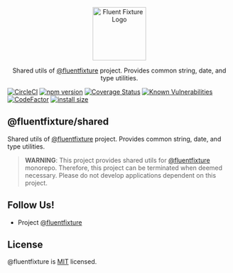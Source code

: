 <p align="center">
  <a href="https://github.com/fluentfixture" target="blank"><img src="https://i.imgur.com/qLGGhTh.jpg" width="120" alt="Fluent Fixture Logo" /></a>
</p>

<p align="center">Shared utils of <a href="https://github.com/fluentfixture">@fluentfixture</a> project. Provides common string, date, and type utilities.</p>

[![CircleCI](https://circleci.com/gh/fluentfixture/fluentfixture/tree/main.svg?style=svg)](https://circleci.com/gh/fluentfixture/fluentfixture/tree/main)
[![npm version](https://badge.fury.io/js/@fluentfixture%2Fshared.svg)](https://badge.fury.io/js/@fluentfixture%2Fshared)
[![Coverage Status](https://coveralls.io/repos/github/fluentfixture/fluentfixture/badge.svg?branch=main)](https://coveralls.io/github/fluentfixture/fluentfixture?branch=main)
[![Known Vulnerabilities](https://snyk.io/test/github/fluentfixture/fluentfixture/badge.svg)](https://snyk.io/test/github/fluentfixture/fluentfixture)
[![CodeFactor](https://www.codefactor.io/repository/github/fluentfixture/fluentfixture/badge)](https://www.codefactor.io/repository/github/fluentfixture/fluentfixture)
[![install size](https://packagephobia.com/badge?p=@fluentfixture/shared)](https://packagephobia.com/result?p=@fluentfixture/shared)

## @fluentfixture/shared

Shared utils of [@fluentfixture](https://github.com/fluentfixture) project. Provides common string, date, and type utilities.

> **WARNING**: This project provides shared utils for [@fluentfixture](https://github.comfluentfixture/) monorepo.
> Therefore, this project can be terminated when deemed necessary. Please do not develop applications dependent on this project.

## Follow Us!

- Project [@fluentfixture](https://github.com/fluentfixture)

## License

@fluentfixture is [MIT](https://github.com/fluentfixture/fluentfixture/blob/main/LICENSE) licensed.
